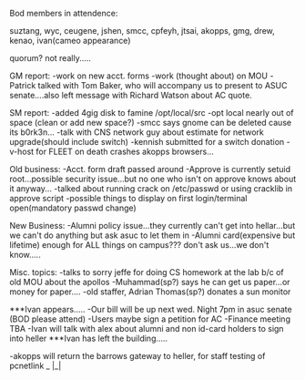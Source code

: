 
Bod members in attendence:

suztang, wyc, ceugene, jshen, smcc, cpfeyh, jtsai, akopps, gmg, drew,
kenao, ivan(cameo appearance)

quorum? not really.....


GM report:
-work on new acct. forms
-work (thought about) on MOU
-Patrick talked with Tom Baker, who will accompany us to present
to ASUC senate....also left message with Richard Watson about AC quote.

SM report:
-added 4gig disk to famine /opt/local/src
-opt local nearly out of space (clean or add new space?)
-smcc says gnome can be deleted cause its b0rk3n...
-talk with CNS network guy about estimate for network upgrade(should
include switch)
-kennish submitted for a switch donation 
-v-host for FLEET on death crashes akopps browsers...

Old business:
-Acct. form draft passed around
-Approve is currently setuid root...possible security issue...but no one
who isn't on approve knows about it anyway...
-talked about running crack on /etc/passwd or using cracklib in approve
script
-possible things to display on first login/terminal open(mandatory passwd 
change)

New Business:
-Alumni policy issue...they currently can't get into hellar...but we can't
do anything but ask asuc to let them in
-Alumni card(expensive but lifetime) enough for ALL things on
campus??? don't ask us...we don't know.....

Misc. topics:
-talks to sorry jeffe for doing CS homework at the lab b/c of old MOU
about the apollos
-Muhammad(sp?) says he can get us paper...or money for paper....
-old staffer, Adrian Thomas(sp?) donates a sun monitor 

***Ivan appears.....
-Our bill will be up next wed. Night 7pm in asuc senate (BOD please attend)
-Users maybe sign a petition for AC
-Finance meeting TBA
-Ivan will talk with alex about alumni and non id-card holders to sign
into heller
***Ivan has left the building.....

-akopps will return the barrows gateway to heller, for staff testing of
pcnetlink
								 _
								|_|

